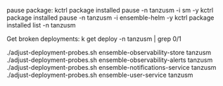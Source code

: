 

pause package:
kctrl package installed pause -n tanzusm -i sm -y
kctrl package installed pause -n tanzusm -i ensemble-helm -y
kctrl package installed list -n tanzusm

Get broken deployments:
k get deploy -n tanzusm | grep 0/1

./adjust-deployment-probes.sh ensemble-observability-store tanzusm
./adjust-deployment-probes.sh ensemble-observability-alerts tanzusm
./adjust-deployment-probes.sh ensemble-notifications-service tanzusm
./adjust-deployment-probes.sh ensemble-user-service tanzusm

